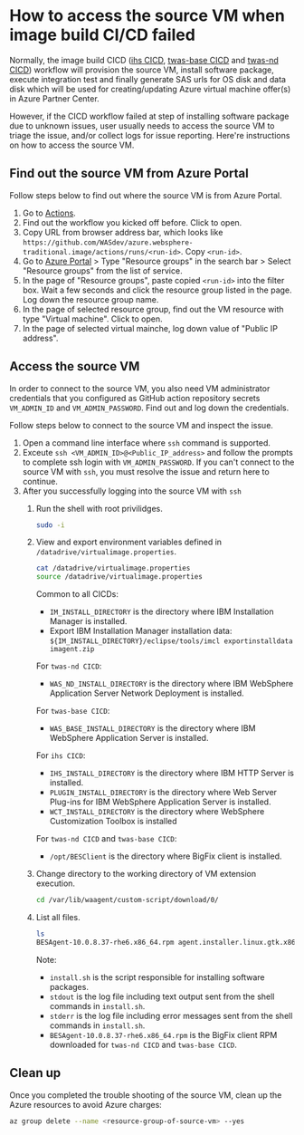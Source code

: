 # How to access the source VM when image build CI/CD failed

Normally, the image build CICD ([ihs CICD](../.github/workflows/ihsBuild.yml), [twas-base CICD](../.github/workflows/twas-baseBuild.yml) and [twas-nd CICD](../.github/workflows/twas-ndBuild.yml)) workflow will provision the source VM, install software package, execute integration test and finally generate SAS urls for OS disk and data disk which will be used for creating/updating Azure virtual machine offer(s) in Azure Partner Center. 

However, if the CICD workflow failed at step of installing software package due to unknown issues, user usually needs to access the source VM to triage the issue, and/or collect logs for issue reporting. Here're instructions on how to access the source VM.

## Find out the source VM from Azure Portal

Follow steps below to find out where the source VM is from Azure Portal.

1. Go to [Actions](https://github.com/WASdev/azure.websphere-traditional.image/actions).
1. Find out the workflow you kicked off before. Click to open.
1. Copy URL from browser address bar, which looks like `https://github.com/WASdev/azure.websphere-traditional.image/actions/runs/<run-id>`. Copy `<run-id>`.
1. Go to [Azure Portal](https://portal.azure.com/#home) > Type "Resource groups" in the search bar > Select "Resource groups" from the list of service.
1. In the page of "Resource groups", paste copied `<run-id>` into the filter box. Wait a few seconds and click the resource group listed in the page. Log down the resource group name.
1. In the page of selected resource group, find out the VM resource with type "Virtual machine". Click to open.
1. In the page of selected virtual mainche, log down value of "Public IP address".

## Access the source VM

In order to connect to the source VM, you also need VM administrator credentials that you configured as GitHub action repository secrets `VM_ADMIN_ID` and `VM_ADMIN_PASSWORD`. Find out and log down the credentials.

Follow steps below to connect to the source VM and inspect the issue.

1. Open a command line interface where `ssh` command is supported.
1. Exceute `ssh <VM_ADMIN_ID>@<Public_IP_address>` and follow the prompts to complete ssh login with `VM_ADMIN_PASSWORD`. If you can't connect to the source VM with `ssh`, you must resolve the issue and return here to continue.
1. After you successfully logging into the source VM with `ssh`
   1. Run the shell with root privilidges.
      ```bash
      sudo -i
      ```

    1. View and export environment variables defined in `/datadrive/virtualimage.properties`.
       ```bash
       cat /datadrive/virtualimage.properties
       source /datadrive/virtualimage.properties
       ```

       Common to all CICDs:
       * `IM_INSTALL_DIRECTORY` is the directory where IBM Installation Manager is installed.
       * Export IBM Installation Manager installation data: `${IM_INSTALL_DIRECTORY}/eclipse/tools/imcl exportinstalldata imagent.zip`

       For `twas-nd CICD`:
       * `WAS_ND_INSTALL_DIRECTORY` is the directory where IBM WebSphere Application Server Network Deployment is installed.

       For `twas-base CICD`:
       * `WAS_BASE_INSTALL_DIRECTORY` is the directory where IBM WebSphere Application Server is installed.

       For `ihs CICD`:
       * `IHS_INSTALL_DIRECTORY` is the directory where IBM HTTP Server is installed.
       * `PLUGIN_INSTALL_DIRECTORY` is the directory where Web Server Plug-ins for IBM WebSphere Application Server is installed.
       * `WCT_INSTALL_DIRECTORY` is the directory where WebSphere Customization Toolbox is installed

       For `twas-nd CICD` and `twas-base CICD`:
       * `/opt/BESClient` is the directory where BigFix client is installed.

    1. Change directory to the working directory of VM extension execution.
       ```bash
       cd /var/lib/waagent/custom-script/download/0/
       ```

    1. List all files.
       ```bash
       ls
       BESAgent-10.0.8.37-rhe6.x86_64.rpm agent.installer.linux.gtk.x86_64.zip  im_installer  install.sh  stderr  stdout
       ```

       Note:
       * `install.sh` is the script responsible for installing software packages.
       * `stdout` is the log file including text output sent from the shell commands in `install.sh`.
       * `stderr` is the log file including error messages sent from the shell commands in `install.sh`.
       * `BESAgent-10.0.8.37-rhe6.x86_64.rpm` is the BigFix client RPM downloaded for `twas-nd CICD` and `twas-base CICD`.

## Clean up

Once you completed the trouble shooting of the source VM, clean up the Azure resources to avoid Azure charges:

```bash
az group delete --name <resource-group-of-source-vm> --yes 
```
